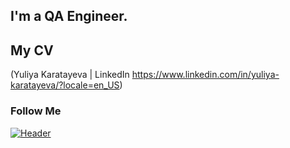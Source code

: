 
## I'm a QA Engineer. 
## My CV
(Yuliya Karatayeva | LinkedIn
https://www.linkedin.com/in/yuliya-karatayeva/?locale=en_US)

### Follow Me
[![Header](https://img.shields.io/badge/Linkedin-090909?style=for-the-badge&logo=linkedin&logoColor=0073b1)](https://www.linkedin.com/in/yuliya-karatayeva/?locale=en_US)

